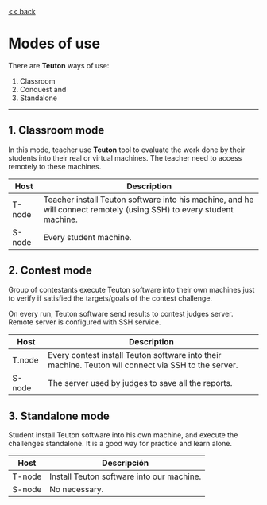 [<< back](README.md)

# Modes of use

There are **Teuton** ways of use:
1. Classroom
2. Conquest and
3. Standalone

---
## 1. Classroom mode

In this mode, teacher use **Teuton** tool to evaluate the work done by their students into their real or virtual machines. The teacher need to access remotely to these machines.

| Host   | Description |
| ------ | ----------- |
| T-node | Teacher install Teuton software into his machine, and he will connect remotely (using SSH) to every student machine. |
| S-node | Every student machine. |

## 2. Contest mode

Group of contestants execute Teuton software into their own machines just to verify if satisfied the targets/goals of the contest challenge.

On every run, Teuton software send results to contest judges server.
Remote server is configured with SSH service.

| Host   | Description                                                  |
| ------ | ------------------------------------------------------------ |
| T.node | Every contest install Teuton software into their machine. Teuton wll connect via SSH to the server. |
| S-node | The server used by judges to save all the reports. |

## 3. Standalone mode

Student install Teuton software into his own machine, and execute the challenges standalone. It is a good way for practice and learn alone.

| Host   | Descripción |
| ------ | ----------- |
| T-node | Install Teuton software into our machine. |
| S-node | No necessary. |
